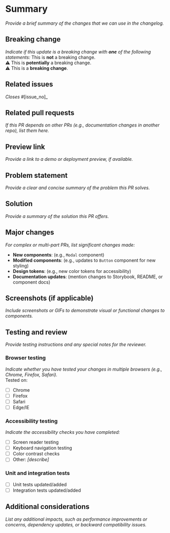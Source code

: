 <!---
Welcome! Thank you for contributing to Excelsior, New York State's Design System.
Your contributions are vital to our success and we are glad you're here.

This pull request (PR) template exists to help speed up the integration process.
The Design System team reviews and approves each PR before we merge it into the public 
code base, so please provide as much detail as possible to help us understand your changes.
On other words: we love clear explanations!
-->

<!---
Step 1 - Title this PR with the following format:
Excelsior - [Component]: [Brief statement describing what this pull request solves]
eg: "Excelsior - Button: Update hover states"
-->

# Summary

_Provide a brief summary of the changes that we can use in the changelog._
<!--
A good summary is written in the past tense and includes:
- What was changed
- Why it was changed
- The benefit from the update
-->

## Breaking change

_Indicate if this update is a breaking change with **one** of the following statements:_
This is **not** a breaking change.  
:warning: This is **potentially** a breaking change.  
:warning: This is a **breaking change**.
<!--
Breaking changes can include:
  - Changes to the JavaScript API of a component
  - Changes to the HTML/markup required for a component
  - Major design changes or significant style updates
If applicable, explain the required actions users must take to adapt to the change.
-->

## Related issues

_Closes #_[issue_no]_
<!--
Every pull request should resolve an open issue.
If no issue exists, please create one so we can track the change.
https://github.com/its-hcd/excelsior/issues/new/choose.
-->

## Related pull requests

_If this PR depends on other PRs (e.g., documentation changes in another repo), list them here._
<!--
For example:
- If this PR requires an update to the Storybook documentation, list that PR.
- If a change to the component library requires an update to the reference site, include the PR from the [Excelsior site repo](https://github.com/its-hcd/excelsior-site).
-->

## Preview link

_Provide a link to a demo or deployment preview, if available._
<!--
This could include a deployed Storybook instance, staging environment, or Netlify preview.
-->

## Problem statement

_Provide a clear and concise summary of the problem this PR solves._
<!--
A successful problem statement conveys:
1. The desired state
2. The current/actual state
3. The impact of the current problem (who it affects and why it's important to solve)
-->

## Solution

_Provide a summary of the solution this PR offers._
<!--
It can be helpful to include:
1. The specific changes made to resolve the issue
2. Why this approach was chosen over alternatives
3. Possible limitations, alternate solutions, or follow-up work
-->

## Major changes

_For complex or multi-part PRs, list significant changes made:_
- **New components**: (e.g., `Modal` component)
- **Modified components**: (e.g., updates to `Button` component for new styling)
- **Design tokens**: (e.g., new color tokens for accessibility)
- **Documentation updates**: (mention changes to Storybook, README, or component docs)

## Screenshots (if applicable)

_Include screenshots or GIFs to demonstrate visual or functional changes to components._

## Testing and review

_Provide testing instructions and any special notes for the reviewer._
<!--
Testing instructions can include:
1. Steps to reproduce the issue (if it's a bug fix)
2. How to test the new or updated component
3. Specific feedback you are looking for (e.g., design accuracy, performance, accessibility)
-->

### Browser testing
_Indicate whether you have tested your changes in multiple browsers (e.g., Chrome, Firefox, Safari)._  
Tested on:
- [ ] Chrome
- [ ] Firefox
- [ ] Safari
- [ ] Edge/IE

### Accessibility testing
_Indicate the accessibility checks you have completed:_
- [ ] Screen reader testing
- [ ] Keyboard navigation testing
- [ ] Color contrast checks
- [ ] Other: _[describe]_

### Unit and integration tests
- [ ] Unit tests updated/added
- [ ] Integration tests updated/added

## Additional considerations

_List any additional impacts, such as performance improvements or concerns, dependency updates, or backward compatibility issues._
<!--
For example:
- Is this change backward-compatible with existing components?
- Does this change introduce new dependencies?
-->

<!--
## Dependency updates
| Dependency name              | Previous version | New version |
| ---------------------------- | :--------------: | :---------: |
| [Updated dependency example] |     [1.0.0]      |   [1.0.1]   |
| [New dependency example]     |        --        |   [3.0.1]   |
| [Removed dependency example] |     [2.10.2]     |     --      |
-->
<!--
For PRs that include dependency updates, uncomment this section and
include a list of the changed dependencies and version numbers.
-->

<!--
## Before submitting this PR, please:
- [ ] Confirm he code follows the NYS Design System's coding style and conventions.
- [ ] Confirm that accessibility checks have been completed.
- [ ] Run `git pull origin [base branch]` to pull in the most recent updates from your base and check for merge conflicts. (Often, the base branch is `develop`).
- [ ] Run your code through [HTML_CodeSniffer](http://squizlabs.github.io/HTML_CodeSniffer/) and make sure it’s error free.
- [ ] Run `npm test` and confirm that all tests pass.
- [ ] Update relevant documentation.
-->
